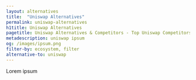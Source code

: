 ```yaml
---
layout: alternatives
title:  "Uniswap Alternatives"
permalink: uniswap-alternatives
h1title: Uniswap Alternatives
pagetitle: Uniswap Alternatives & Competitors - Top Uniswap Competitors and Alternatives
metadescription: uniswap ipsum
og: /images/ipsum.png
filter-by: ecosystem, filter
alternative-to: uniswap
---
```

Lorem ipsum
